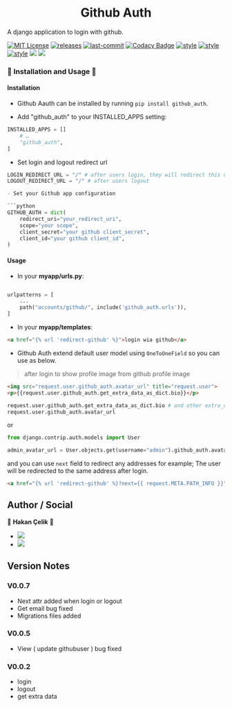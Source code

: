 <h1 align="center">Github Auth</h1>
<p align="left">
  A django application to login with github.
 </p>

[![MIT License](https://img.shields.io/github/license/coogger/github_auth.svg)](https://github.com/coogger/github_auth/blob/master/LICENSE) [![releases](https://img.shields.io/github/release/coogger/github_auth.svg)](https://github.com/coogger/github_auth/releases) [![last-commit](https://img.shields.io/github/last-commit/coogger/github_auth.svg)](https://github.com/coogger/github_auth/commits/master) [![Codacy Badge](https://img.shields.io/codacy/grade/8e73ecaa394440dfae5418bae3f71363)](https://app.codacy.com/manual/hakancelik96/github_auth) [![style](https://img.shields.io/badge/style-black-black)](https://github.com/psf/black) [![style](https://img.shields.io/badge/style-isort-lightgrey)](https://github.com/timothycrosley/isort) [![style](https://img.shields.io/badge/style-unimport-green)](https://github.com/coogger/github_auth) [![](https://img.shields.io/github/contributors/coogger/github_auth)](https://github.com/coogger/github_auth/graphs/contributors) [![](https://pepy.tech/badge/github-auth)](https://pepy.tech/badge/github-auth)

### 🚀 Installation and Usage 🚀

#### Installation
- Github Aauth can be installed by running `pip install github_auth`.

- Add "github_auth" to your INSTALLED_APPS setting:

```python
INSTALLED_APPS = []
    # …
    "github_auth",
]
```

- Set login and logout redirect url

```python
LOGIN_REDIRECT_URL = "/" # after users login, they will redirect this url
LOGOUT_REDIRECT_URL = "/" # after users logout

- Set your Github app configuration

```python
GITHUB_AUTH = dict(
    redirect_uri="your_redirect_uri",
    scope="your scope",
    client_secret="your github client_secret",
    client_id="your github client_id",
)
```

#### Usage

- In your **myapp/urls.py**:

```python

urlpatterns = [
    ...
    path("accounts/github/", include('github_auth.urls')),
]

```

- In your **myapp/templates**:

```html
<a href="{% url 'redirect-github' %}">login wia github</a>
```

- Github Auth extend default user model using `OneToOneField` so you can use as below.

> after login to show profile image from github profile image

```html
<img src="request.user.github_auth.avatar_url" title="request.user">
<p>{{request.user.github_auth.get_extra_data_as_dict.bio}}</p>
```

```python
request.user.github_auth.get_extra_data_as_dict.bio # and other extra_data fields
request.user.github_auth.avatar_url
```

or

```python
from django.contrip.auth.models import User

admin_avatar_url = User.objects.get(username="admin").github_auth.avatar_url

```

and you can use `next` field to redirect any addresses for example;
The user will be redirected to the same address after login.

```html
<a href="{% url 'redirect-github' %}?next={{ request.META.PATH_INFO }}">login wia github</a>
```

## Author / Social

👤 **Hakan Çelik** 👤

- [![](https://img.shields.io/twitter/follow/hakancelik96?style=social)](https://twitter.com/hakancelik96)
- [![](https://img.shields.io/github/followers/hakancelik96?label=hakancelik96&style=social)](https://github.com/hakancelik96)


## Version Notes

### V0.0.7
- Next attr added when login or logout
- Get email bug fixed
- Migrations files added


### V0.0.5
- View ( update githubuser ) bug fixed

### V0.0.2
- login
- logout
- get extra data
